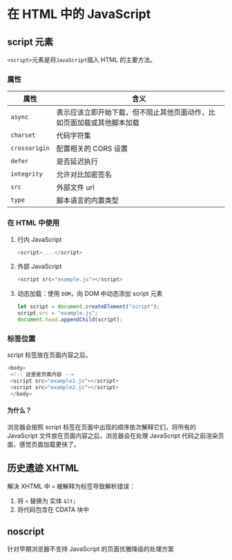 # 在 HTML 中的 JavaScript

## script 元素

`<script>`元素是将`JavaScript`插入 HTML 的主要方法。

### 属性

| 属性          | 含义                                                                   |
| ------------- | ---------------------------------------------------------------------- |
| `async`       | 表示应该立即开始下载，但不阻止其他页面动作，比如页面加载或其他脚本加载 |
| `charset`     | 代码字符集                                                             |
| `crossorigin` | 配置相关的 CORS 设置                                                   |
| `defer`       | 是否延迟执行                                                           |
| `integrity`   | 允许对比加密签名                                                       |
| `src`         | 外部文件 url                                                           |
| `type`        | 脚本语言的内置类型                                                     |

### 在 HTML 中使用

1. 行内 JavaScript

   ```javascript
   <script>....</script>
   ```

2. 外部 JavaScript

   ```javascript
   <script src="example.js"></script>
   ```

3. 动态加载：使用 `DOM`，向 DOM 中动态添加 script 元素

   ```javascript
   let script = document.createElement("script");
   script.src = "example.js";
   document.head.appendChild(script);
   ```

### 标签位置

script 标签放在页面内容之后。

```javascript
<body>
 <!-- 这里是页面内容 -->
 <script src="example1.js"></script>
 <script src="example2.js"></script>
 </body>
```

#### 为什么？

浏览器会按照 script 标签在页面中出现的顺序依次解释它们，将所有的 JavaScript 文件放在页面内容之后，浏览器会在处理 JavaScript 代码之前渲染页面，感觉页面加载更快了。

## 历史遗迹 XHTML

解决 XHTML 中 `<` 被解释为标签导致解析错误：

1. 将 `<` 替换为 实体 `&lt;`
2. 将代码包含在 CDATA 块中

## noscript

针对早期浏览器不支持 JavaScript 的页面优雅降级的处理方案
